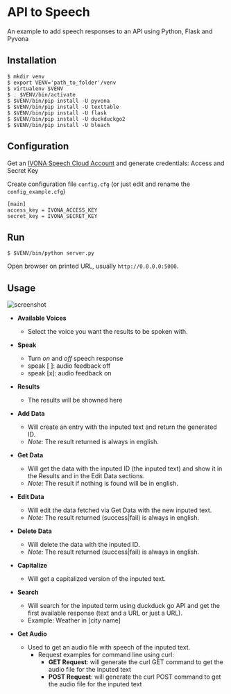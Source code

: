 # API to Speech
An example to add speech responses to an API using Python, Flask and Pyvona

## Installation

```
$ mkdir venv
$ export VENV='path_to_folder'/venv
$ virtualenv $VENV
$ . $VENV/bin/activate
$ $VENV/bin/pip install -U pyvona
$ $VENV/bin/pip install -U texttable
$ $VENV/bin/pip install -U flask
$ $VENV/bin/pip install -U duckduckgo2
$ $VENV/bin/pip install -U bleach
```

## Configuration
Get an [IVONA Speech Cloud Account](https://www.ivona.com/us/for-business/speech-cloud/) and generate credentials: Access and Secret Key

Create configuration file `config.cfg` (or just edit and rename the `config_example.cfg`)

```
[main]
access_key = IVONA_ACCESS_KEY
secret_key = IVONA_SECRET_KEY
```

## Run

```
$ $VENV/bin/python server.py
```

Open browser on printed URL, usually `http://0.0.0.0:5000`.


## Usage

![screenshot](http://i.imgur.com/B2jvNfS.png)

- **Available Voices**
  - Select the voice you want the results to be spoken with.

- **Speak**
  - Turn *on* and *off* speech response
  - speak [ ]: audio feedback off
  - speak [x]: audio feedback on

- **Results**
  - The results will be showned here

- **Add Data**
  - Will create an entry with the inputed text and return the generated ID.
  - *Note:* The result returned is always in english.

- **Get Data**
  - Will get the data with the inputed ID (the inputed text) and show it in the Results and in the Edit Data sections.
  - *Note:* The result if nothing is found will be in english.

- **Edit Data**
  - Will edit the data fetched via Get Data with the new inputed text.
  - *Note:* The result returned (success|fail) is always in english.

- **Delete Data**
  - Will delete the data with the inputed ID.
  - *Note:*  The result returned (success|fail) is always in english.

- **Capitalize**
  - Will get a capitalized version of the inputed text.

- **Search**
  - Will search for the inputed term using duckduck go API and get the first available response (text and a URL or just a URL).
  - Example: Weather in [city name]

- **Get Audio**
  - Used to get an audio file with speech of the inputed text.
    - Request examples for command line using curl:
      - **GET Request**: will generate the curl GET command to get the audio file for the inputed text
      - **POST Request**: will generate the curl POST command to get the audio file for the inputed text
